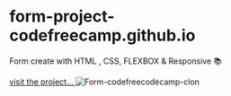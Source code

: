 # form-project-codefreecamp.github.io
Form create with HTML , CSS, FLEXBOX &amp; Responsive 📚

<a href="https://form-project-codefreecamp.github.io/"> visit the project... </a>
![Form-codefreecodecamp-clon](https://user-images.githubusercontent.com/99296482/176802769-a1eaacf6-7c0f-4a55-9a9e-30e046decdae.jpg)
